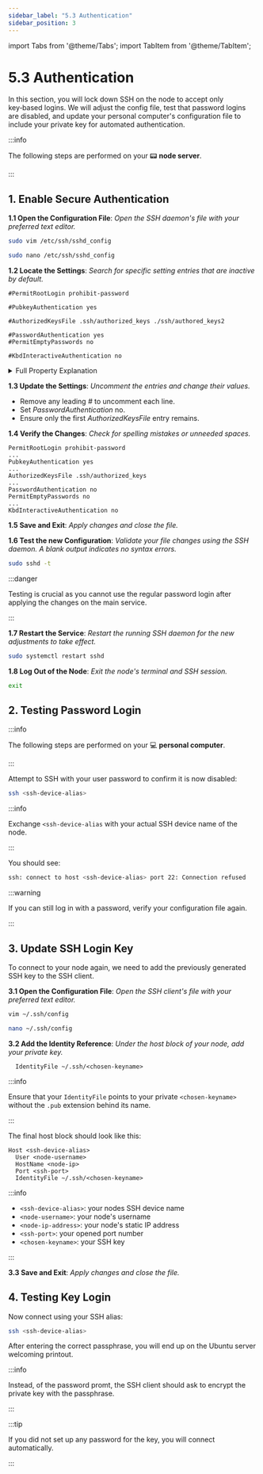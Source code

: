 ```yaml
---
sidebar_label: "5.3 Authentication"
sidebar_position: 3
---
```


import Tabs from '@theme/Tabs';
import TabItem from '@theme/TabItem';

# 5.3 Authentication

In this section, you will lock down SSH on the node to accept only key‑based logins. We will adjust the config file, test that password logins are disabled, and update your personal computer's configuration file to include your private key for automated authentication.

:::info

The following steps are performed on your 📟 **node server**.

:::

## 1. Enable Secure Authentication

**1.1 Open the Configuration File**: _Open the SSH daemon's file with your preferred text editor._

<Tabs>
<TabItem value="vim" label="Vim" default>

```sh
sudo vim /etc/ssh/sshd_config
```

</TabItem>
<TabItem value="nano" label="Nano">

```sh
sudo nano /etc/ssh/sshd_config
```

</TabItem>
</Tabs>

**1.2 Locate the Settings**: _Search for specific setting entries that are inactive by default._

```text
#PermitRootLogin prohibit-password

#PubkeyAuthentication yes

#AuthorizedKeysFile .ssh/authorized_keys ./ssh/authored_keys2

#PasswordAuthentication yes
#PermitEmptyPasswords no

#KbdInteractiveAuthentication no
```

<details>
    <summary>Full Property Explanation</summary>

| **Directive**                | **Description**                                          | **Value**            |
| ---------------------------- | -------------------------------------------------------- | -------------------- |
| PermitRootLogin              | Allows root login by public‑key only, not by password.   | prohibit-password    |
| PubkeyAuthentication         | Enables authentication with authorized public keys.      | yes                  |
| AuthorizedKeysFile           | Specifies the single file to read for valid public keys. | .ssh/authorized_keys |
| PasswordAuthentication       | Disables login with a password entirely.                 | no                   |
| PermitEmptyPasswords         | Ensures accounts with blank passwords cannot log in.     | no                   |
| KbdInteractiveAuthentication | Disables challenge–response authentication methods.      | no                   |

</details>

**1.3 Update the Settings**: _Uncomment the entries and change their values._

- Remove any leading _#_ to uncomment each line.
- Set _PasswordAuthentication_ no.
- Ensure only the first _AuthorizedKeysFile_ entry remains.

**1.4 Verify the Changes**: _Check for spelling mistakes or unneeded spaces._

```text
PermitRootLogin prohibit-password
...
PubkeyAuthentication yes
...
AuthorizedKeysFile .ssh/authorized_keys
...
PasswordAuthentication no
PermitEmptyPasswords no
...
KbdInteractiveAuthentication no
```

**1.5 Save and Exit**: _Apply changes and close the file._

**1.6 Test the new Configuration**: _Validate your file changes using the SSH daemon. A blank output indicates no syntax errors._

```sh
sudo sshd -t
```

:::danger

Testing is crucial as you cannot use the regular password login after applying the changes on the main service.

:::

**1.7 Restart the Service**: _Restart the running SSH daemon for the new adjustments to take effect._

```sh
sudo systemctl restart sshd
```

**1.8 Log Out of the Node**: _Exit the node's terminal and SSH session._

```sh
exit
```

## 2. Testing Password Login

:::info

The following steps are performed on your 💻 **personal computer**.

:::

Attempt to SSH with your user password to confirm it is now disabled:

```sh
ssh <ssh-device-alias>
```

:::info

Exchange `<ssh-device-alias` with your actual SSH device name of the node.

:::

You should see:

```sh
ssh: connect to host <ssh-device-alias> port 22: Connection refused
```

:::warning

If you can still log in with a password, verify your configuration file again.

:::

## 3. Update SSH Login Key

To connect to your node again, we need to add the previously generated SSH key to the SSH client.

**3.1 Open the Configuration File**: _Open the SSH client's file with your preferred text editor._

<Tabs>
<TabItem value="vim" label="Vim" default>

```sh
vim ~/.ssh/config
```

</TabItem>
<TabItem value="nano" label="Nano">

```sh
nano ~/.ssh/config
```

</TabItem>
</Tabs>

**3.2 Add the Identity Reference**: _Under the host block of your node, add your private key._

```text
  IdentityFile ~/.ssh/<chosen-keyname>
```

:::info

Ensure that your `IdentityFile` points to your private `<chosen-keyname>` without the `.pub` extension behind its name.

:::

The final host block should look like this:

```text
Host <ssh-device-alias>
  User <node-username>
  HostName <node-ip>
  Port <ssh-port>
  IdentityFile ~/.ssh/<chosen-keyname>
```

:::info

- `<ssh-device-alias>`: your nodes SSH device name
- `<node-username>`: your node's username
- `<node-ip-address>`: your node's static IP address
- `<ssh-port>`: your opened port number
- `<chosen-keyname>`: your SSH key

:::

**3.3 Save and Exit**: _Apply changes and close the file._

## 4. Testing Key Login

Now connect using your SSH alias:

```sh
ssh <ssh-device-alias>
```

After entering the correct passphrase, you will end up on the Ubuntu server welcoming printout.

:::info

Instead, of the password promt, the SSH client should ask to encrypt the private key with the passphrase.

:::

:::tip

If you did not set up any password for the key, you will connect automatically.

:::
